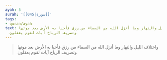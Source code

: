 ```yaml
---
ayah: 5
surah: '[[045|سورة]]'
tags:
- quran/ayah
text: واختلاف الليل والنهار وما أنزل الله من السماء من رزق فأحيا به الأرض بعد موتها
  وتصريف الرياح آيات لقوم يعقلون
---
```

> واختلاف الليل والنهار وما أنزل الله من السماء من رزق فأحيا به الأرض بعد موتها وتصريف الرياح آيات لقوم يعقلون
